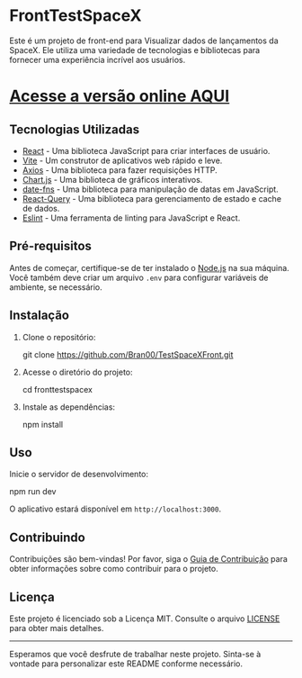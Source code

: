 # FrontTestSpaceX

Este é um projeto de front-end para Visualizar dados de lançamentos da SpaceX. Ele utiliza uma variedade de tecnologias e bibliotecas para fornecer uma experiência incrível aos usuários.

# <a href="https://test-space-x-front.vercel.app">Acesse a versão online AQUI</a>


## Tecnologias Utilizadas

- [React](https://reactjs.org/) - Uma biblioteca JavaScript para criar interfaces de usuário.
- [Vite](https://vitejs.dev/) - Um construtor de aplicativos web rápido e leve.
- [Axios](https://axios-http.com/) - Uma biblioteca para fazer requisições HTTP.
- [Chart.js](https://www.chartjs.org/) - Uma biblioteca de gráficos interativos.
- [date-fns](https://date-fns.org/) - Uma biblioteca para manipulação de datas em JavaScript.
- [React-Query](https://react-query.tanstack.com/) - Uma biblioteca para gerenciamento de estado e cache de dados.
- [Eslint](https://eslint.org/) - Uma ferramenta de linting para JavaScript e React.

## Pré-requisitos

Antes de começar, certifique-se de ter instalado o [Node.js](https://nodejs.org/) na sua máquina. Você também deve criar um arquivo `.env` para configurar variáveis de ambiente, se necessário.

## Instalação

1. Clone o repositório:

   git clone https://github.com/Bran00/TestSpaceXFront.git

2. Acesse o diretório do projeto:

   cd fronttestspacex

3. Instale as dependências:

   npm install


## Uso

Inicie o servidor de desenvolvimento:

npm run dev


O aplicativo estará disponível em `http://localhost:3000`.

## Contribuindo

Contribuições são bem-vindas! Por favor, siga o [Guia de Contribuição](CONTRIBUTING.md) para obter informações sobre como contribuir para o projeto.

## Licença

Este projeto é licenciado sob a Licença MIT. Consulte o arquivo [LICENSE](LICENSE) para obter mais detalhes.

---

Esperamos que você desfrute de trabalhar neste projeto. Sinta-se à vontade para personalizar este README conforme necessário.
